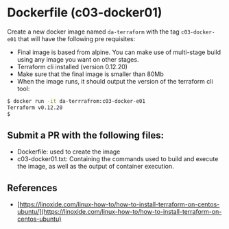 # Dockerfile (c03-docker01)

Create a new docker image named `da-terraform` with the tag `c03-docker-e01` that will have the following pre requisites:
 - Final image is based from alpine. You can make use of multi-stage build using any image you want on other stages.
 - Terraform cli installed (version 0.12.20)
 - Make sure that the final image is smaller than 80Mb
 - When the image runs, it should output the version of the terraform cli tool: 
 ```bash
 $ docker run -it da-terrrafrom:c03-docker-e01
 Terraform v0.12.20
 $
 ```

## Submit a PR with the following files:
- Dockerfile: used to create the image
- c03-docker01.txt: Containing the commands used to build and execute the image, as well as the output of container execution.

## References
- [https://linoxide.com/linux-how-to/how-to-install-terraform-on-centos-ubuntu/](https://linoxide.com/linux-how-to/how-to-install-terraform-on-centos-ubuntu)